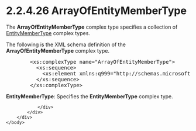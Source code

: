 <html dir="LTR" xmlns:mshelp="http://msdn.microsoft.com/mshelp" xmlns:ddue="http://ddue.schemas.microsoft.com/authoring/2003/5" xmlns:xlink="http://www.w3.org/1999/xlink" xmlns:tool="http://www.microsoft.com/tooltip">
    <head>
        <meta http-equiv="Content-Type" content="text/html; CHARSET=utf-8"></meta>
        <meta name="save" content="history"></meta>
        <title>2.2.4.26 ArrayOfEntityMemberType</title>
        <xml>
            <mshelp:toctitle title="2.2.4.26 ArrayOfEntityMemberType"></mshelp:toctitle>
            <mshelp:rltitle title="[MS-SSMDSWS-15]: ArrayOfEntityMemberType"></mshelp:rltitle>
            <mshelp:keyword index="A" term="baff45eb-b006-4810-a226-7d1f37335d76"></mshelp:keyword>
            <mshelp:attr name="DCSext.ContentType" value="open specification"></mshelp:attr>
            <mshelp:attr name="AssetID" value="baff45eb-b006-4810-a226-7d1f37335d76"></mshelp:attr>
            <mshelp:attr name="TopicType" value="kbRef"></mshelp:attr>
            <mshelp:attr name="DCSext.Title" value="[MS-SSMDSWS-15]: ArrayOfEntityMemberType" />
        </xml>
    </head>
    <body>
        <div id="header">
            <h1 class="heading">2.2.4.26 ArrayOfEntityMemberType</h1>
        </div>
        <div id="mainSection">
            <div id="mainBody">
                <div id="allHistory" class="saveHistory"></div>
                <div id="sectionSection0" class="section" name="collapseableSection">
                    

<p>The <b>ArrayOfEntityMemberType</b> complex type specifies a
collection of <a href="ffd33978-612b-4819-b9bb-9f12a02d3573.html">EntityMemberType</a>
complex types.</p>

<p>The following is the XML schema definition of the <b>ArrayOfEntityMemberType</b>
complex type.</p>

<dl>
<dd>
<div><pre>   &lt;xs:complexType name=&quot;ArrayOfEntityMemberType&quot;&gt;
     &lt;xs:sequence&gt;
       &lt;xs:element xmlns:q999=&quot;http://schemas.microsoft.com/sqlserver/masterdataservices/2009/09&quot; minOccurs=&quot;0&quot; maxOccurs=&quot;unbounded&quot; name=&quot;EntityMemberType&quot; nillable=&quot;true&quot; type=&quot;q999:EntityMemberType&quot; xmlns:xs=&quot;http://www.w3.org/2001/XMLSchema&quot; /&gt;
     &lt;/xs:sequence&gt;
   &lt;/xs:complexType&gt;
</pre></div>
</dd></dl>

<p><b>EntityMemberType</b>: Specifies the <b>EntityMemberType</b>
complex type.</p>


                </div>
            </div>
        </div>
    </body>
</html>